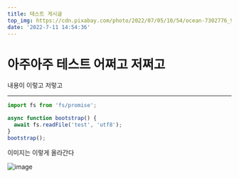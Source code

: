 ```yaml
---
title: 테스트 게시글
top_img: https://cdn.pixabay.com/photo/2022/07/05/10/54/ocean-7302776_960_720.jpg
date: '2022-7-11 14:54:36'
---
```


# 아주아주 테스트 어쩌고 저쩌고

내용이 이렇고 저렇고

---

```typescript
import fs from 'fs/promise';

async function bootstrap() {
  await fs.readFile('test', 'utf8');
}
bootstrap();
```


이미지는 이렇게 올라간다

![image](https://user-images.githubusercontent.com/28672888/178198029-cd2cab6e-6a27-4fad-8635-1b416c45905b.png)
